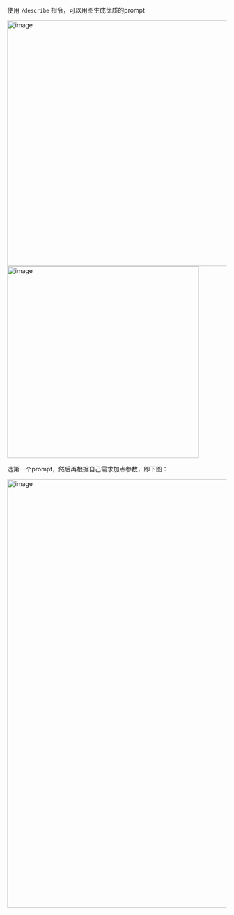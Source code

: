 使用 `/describe` 指令，可以用图生成优质的prompt

<img width="563" alt="image" src="https://github.com/Vuact/Blog/assets/74364990/1b292b7f-ca21-44a7-b3e3-ac9789ab3a44">

<img width="440" alt="image" src="https://github.com/Vuact/Blog/assets/74364990/c67238c6-4652-449c-9d1a-1e65db45b6a6">

选第一个prompt，然后再根据自己需求加点参数，即下图：

<img width="982" alt="image" src="https://github.com/Vuact/Blog/assets/74364990/faed35a7-5251-48b6-bec6-114471d55cdc">


